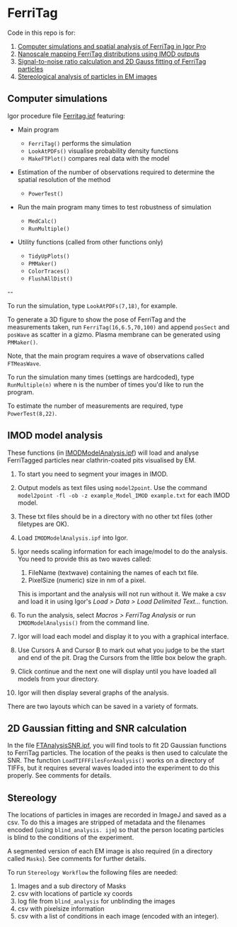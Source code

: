 # FerriTag

Code in this repo is for:

1. [Computer simulations and spatial analysis of FerriTag in Igor Pro](#computer-simulations)
2. [Nanoscale mapping FerriTag distributions using IMOD outputs](#imod-model-analysis)
3. [Signal-to-noise ratio calculation and 2D Gauss fitting of FerriTag particles](#2d-gaussian-fitting-and-snr-calculation)
4. [Stereological analysis of particles in EM images](#stereology)


## Computer simulations

Igor procedure file [Ferritag.ipf](https://github.com/quantixed/FerriTag/blob/master/FerriTag.ipf) featuring:

- Main program
	- `FerriTag()` performs the simulation
	- `LookAtPDFs()` visualise probability density functions
	- `MakeFTPlot()` compares real data with the model	
- Estimation of the number of observations required to determine the spatial resolution of the method
	- `PowerTest()`
- Run the main program many times to test robustness of simulation
	- `MedCalc()`
	- `RunMultiple()`

- Utility functions (called from other functions only)
	- `TidyUpPlots()`
	- `PMMaker()`
	- `ColorTraces()`
	- `FlushAllDist()`

--

To run the simulation, type `LookAtPDFs(7,18)`, for example.

To generate a 3D figure to show the pose of FerriTag and the measurements taken, run `FerriTag(16,6.5,70,100)` and append `posSect` and `posWave` as scatter in a gizmo. Plasma membrane can be generated using `PMMaker()`.

Note, that the main program requires a wave of observations called `FTMeasWave`.

To run the simulation many times (settings are hardcoded), type `RunMultiple(n)` where n is the number of times you'd like to run the program.

To estimate the number of measurements are required, type `PowerTest(8,22)`.

## IMOD model analysis

These functions (in [IMODModelAnalysis.ipf](https://github.com/quantixed/FerriTag/blob/master/IMODModelAnalysis.ipf)) will load and analyse FerriTagged particles near clathrin-coated pits visualised by EM.


1. To start you need to segment your images in IMOD.
2. Output models as text files using `model2point`. Use the command
`model2point -fl -ob -z example_Model_IMOD example.txt`
for each IMOD model.
3. These txt files should be in a directory with no other txt files (other filetypes are OK).
4. Load `IMODModelAnalysis.ipf` into Igor.
5. Igor needs scaling information for each image/model to do the analysis. You need to provide this as two waves called:
	1. FileName (textwave) containing the names of each txt file.
	2. PixelSize (numeric) size in nm of a pixel.
	
	This is important and the analysis will not run without it. We make a csv and load it in using Igor's *Load > Data > Load Delimited Text...* function.
	 
6. To run the analysis, select *Macros > FerriTag Analysis* or run `IMODModelAnalysis()` from the command line.
7. Igor will load each model and display it to you with a graphical interface.
8. Use Cursors A and Cursor B to mark out what you judge to be the start and end of the pit. Drag the Cursors from the little box below the graph.
9. Click continue and the next one will display until you have loaded all models from your directory.
10. Igor will then display several graphs of the analysis.

There are two layouts which can be saved in a variety of formats.


## 2D Gaussian fitting and SNR calculation

In the file [FTAnalysisSNR.ipf](https://github.com/quantixed/FerriTag/blob/master/FTAnalysisSNR.ipf), you will find tools to fit 2D Gaussian functions to FerriTag particles. The location of the peaks is then used to calculate the SNR. The function `LoadTIFFFilesForAnalysis()` works on a directory of TIFFs, but it requires several waves loaded into the experiment to do this properly. See comments for details.


## Stereology

The locations of particles in images are recorded in ImageJ and saved as a csv. To do this a images are stripped of metadata and the filenames encoded (using `blind_analysis.
ijm`) so that the person locating particles is blind to the conditions of the experiment.

A segmented version of each EM image is also required (in a directory called `Masks`). See comments for further details.

To run `Stereology Workflow` the following files are needed:

1. Images and a sub directory of Masks
2. csv with locations of particle xy coords
3. log file from `blind_analysis` for unblinding the images
4. csv with pixelsize information
5. csv with a list of conditions in each image (encoded with an integer).